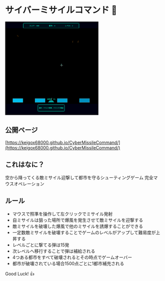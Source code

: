 # サイバーミサイルコマンド 🚀
<img src="cmc.gif" alt="screenshot" width="300">

##   公開ページ
 [https://keigox68000.github.io/CyberMissileCommand/](https://keigox68000.github.io/CyberMissileCommand/)

## これはなに？

 空から降ってくる敵ミサイル迎撃して都市を守るシューティングゲーム
 完全マウスオペレーション

## ルール

- マウスで照準を操作して左クリックでミサイル発射
- 自ミサイルは狙った場所で爆風を発生させて敵ミサイルを迎撃する
- 敵ミサイルを破壊した爆風で他のミサイルを誘爆することができる
- 一定数敵ミサイルを破壊することでゲームのレベルがアップして難易度が上昇する
- レベルごとに撃てる弾は15発
- 次レベルへ移行することで弾は補給される
- 4つある都市をすべて破壊されるとその時点でゲームオーバー
- 都市が破壊されている場合1500点ごとに1都市補充される

Good Luck! 👍